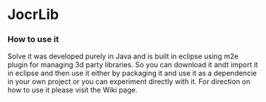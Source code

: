 # JocrLib

<h3>How to use it</h3>
Solve it was developed purely in Java and is built in eclipse using m2e plugin for managing 3d party libraries. So you can download it andt import it in eclipse and then use it either by packaging it and use it as a dependencie in your own project or you can experiment directly with it. For direction on how to use it please visit the Wiki page.   
